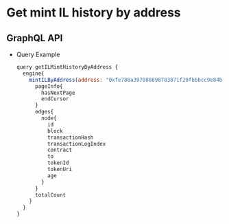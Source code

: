 
# Get mint IL history by address

## GraphQL API

- Query Example
  ```javascript
  query getILMintHistoryByAddress {
    engine{
      mintILByAddress(address: "0xfe788a397088898783871f20fbbbcc9e84bf34bf"){
        pageInfo{
          hasNextPage
          endCursor
        }
        edges{
          node{
            id
            block
            transactionHash
            transactionLogIndex
            contract
            to
            tokenId
            tokenUri
            age
          }
        }
        totalCount
      }
    }
  }
  ```
